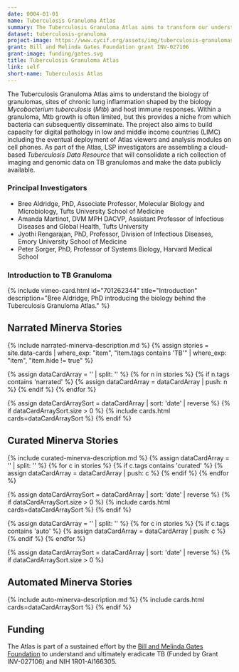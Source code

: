 ```yaml
---
date: 0004-01-01
name: Tuberculosis Granuloma Atlas
summary: The Tuberculosis Granuloma Atlas aims to transform our understanding of TB granulomas by using spatially resolved profiling methods that reveal bacterial, lung and immune cell organization, states, and communication within granulomas of different types.
dataset: tuberculosis-granuloma
project-image: https://www.cycif.org/assets/img/tuberculosis-granulomas-2022/stages.jpg
grant: Bill and Melinda Gates Foundation grant INV-027106
grant-image: funding/gates.svg
title: Tuberculosis Granuloma Atlas
link: self
short-name: Tuberculosis Atlas
---
```


The Tuberculosis Granuloma Atlas aims to understand the biology of granulomas, sites of chronic lung inflammation shaped by the biology *Mycobacterium tuberculosis* (*Mtb*) and host immune responses. Within a granuloma, Mtb growth is often limited, but this provides a niche from which bacteria can subsequently disseminate. The project also aims to build capacity for digital pathology in low and middle income countries (LIMC) including the eventual deployment of Atlas viewers and analysis modules on cell phones.  As part of the Atlas, LSP investigators are assembling a cloud-based *Tuberculosis Data Resource* that will consolidate a rich collection of imaging and genomic data on TB granulomas and make the data publicly available.

### Principal Investigators
* Bree Aldridge, PhD, Associate Professor, Molecular Biology and Microbiology, Tufts University School of Medicine
* Amanda Martinot, DVM MPH DACVP, Assistant Professor of Infectious Diseases and Global Health, Tufts University
* Jyothi Rengarajan, PhD, Professor, Division of Infectious Diseases, Emory University School of Medicine
* Peter Sorger, PhD, Professor of Systems Biology, Harvard Medical School

### Introduction to TB Granuloma

<div class="row mb-4">
  <div class="col-md-6 mb-4">
    {% include vimeo-card.html id="701262344" title="Introduction" description="Bree Aldridge, PhD introducing the biology behind the Tuberculosis Granuloma Atlas." %}
  </div>
</div>

## Narrated Minerva Stories
{% include narrated-minerva-description.md %}
{%
    assign stories = site.data-cards
    | where_exp: "item", "item.tags contains 'TB'"
    | where_exp: "item", "item.hide != true"
%}

{% assign dataCardArray = '' | split: '' %}
{% for n in stories %}
  {% if n.tags contains 'narrated' %}
    {% assign dataCardArray = dataCardArray | push: n %}
  {% endif %}
{% endfor %}

{% assign dataCardArraySort = dataCardArray | sort: 'date' | reverse %}
{% if dataCardArraySort.size > 0 %}
  {% include cards.html cards=dataCardArraySort %}
{% endif %}


## Curated Minerva Stories
{% include curated-minerva-description.md %}
{% assign dataCardArray = '' | split: '' %}
{% for c in stories %}
  {% if c.tags contains 'curated' %}
    {% assign dataCardArray = dataCardArray | push: c %}
  {% endif %}
{% endfor %}

{% assign dataCardArraySort = dataCardArray | sort: 'date' | reverse %}
{% if dataCardArraySort.size > 0 %}
  {% include cards.html cards=dataCardArraySort %}
{% endif %}



{% assign dataCardArray = '' | split: '' %}
{% for c in stories %}
  {% if c.tags contains 'auto' %}
    {% assign dataCardArray = dataCardArray | push: c %}
  {% endif %}
{% endfor %}

{% assign dataCardArraySort = dataCardArray | sort: 'date' | reverse %}
{% if dataCardArraySort.size > 0 %}
  <h2>Automated Minerva Stories</h2>
  {% include auto-minerva-description.md %}
  {% include cards.html cards=dataCardArraySort %}
{% endif %}

## Funding
The Atlas is part of a sustained effort by the [Bill and Melinda Gates Foundation](https://www.gatesfoundation.org/) to understand and ultimately eradicate TB (Funded by Grant INV-027106) and NIH 1R01-AI166305.
